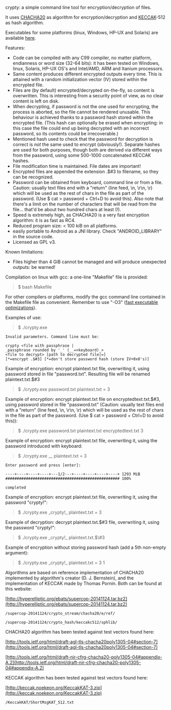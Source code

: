 crypty: a simple command line tool for encryption/decryption of files.   

It uses [CHACHA20](http://en.wikipedia.org/wiki/Salsa20#ChaCha_variant) as algorithm for encryption/decryption and [KECCAK](http://en.wikipedia.org/wiki/SHA-3)-512 as hash algorithm.   

Executables for some platforms (linux, Windows, HP-UX and Solaris) are available [here](https://circulosmeos.wordpress.com/2015/05/18/crypty-a-versatile-multiplatform-encryption-tool-using-chacha20-keccak).   

Features:   

* Code can be compiled with any C99 compiler, no matter platform, endianness or word size (32-64 bits): it has been tested on Windows, linux, Solaris, HP-UX OS's and Intel/AMD, ARM and Itanium processors.
* Same content produces different encrypted outputs every time. This is attained with a random initialization vector (IV) stored within the encrypted file.
* Files are (by default) encrypted/decrypted on-the-fly, so content is overwritten. This is interesting from a security point of view, as no clear content is left on disk.
* When decrypting, if password is not the one used for encrypting, the process is aborted, so the file cannot be rendered unusable. This behaviour is achieved thanks to a password hash stored within the encrypted file. (This hash can optionally be erased when encrypting: in this case the file could end up being decrypted with an incorrect password, so its contents could be irrecoverable.)
* Mentioned hash used to check that the password for decryption is correct is *not* the same used to encrypt (obviously!). Separate hashes are used for both purposes, though both are derived via different ways from the password, using some 500-1000 concatenated KECCAK hashes.
* File modification time is maintained. File dates are important!
* Encrypted files are appended the extension .$#3 to filename, so they can be recognized.
* Password can be obtained from keyboard, command line or from a file. Caution: usually text files end with a "return" (line feed, \n, \r\n, \r) which will be used as the rest of chars in the file as part of the password. (Use $ cat > password + Ctrl+D to avoid this). Also note that there's a limit on the number of characters that will be read from the file... that'd be about two hundred chars at least (!).
* Speed is extremely high, as CHACHA20 is a very fast encryption algorithm: it is as fast as RC4.
* Reduced program size: < 100 kiB on all platforms.
* easily portable to Android as a JNI library. Check "ANDROID_LIBRARY" in the source code.
* Licensed as GPL v3.

Known limitations:   

* Files higher than 4 GiB cannot be managed and will produce unexpected outputs: be warned!   

 

Compilation on linux with gcc: a one-line "Makefile" file is provided:   

>    $ bash Makefile   

For other compilers or platforms, modify the gcc command line contained in the Makefile file as convenient. Remember to use "-O3" ([fast executable optimizations](https://gcc.gnu.org/onlinedocs/gcc-4.7.1/gcc/Optimize-Options.html#Optimize-Options)). 

 

Examples of use:   

>    $ ./crypty.exe   

    Invalid parameters. Command line must be:   

    crypty <file with passphrase |   
    _passphrase rounded by '_' (__=>keyboard)_>   
    <file to decrypt> [path to decrypted file|=]   
    [*=encrypt .$#3] [*=don't store password hash (store IV+0x0's)]   

Example of encryption: encrypt plaintext.txt file, overwriting it, using password stored in file "password.txt". Resulting file will be renamed plaintext.txt.$#3   

>    $ ./crypty.exe password.txt plaintext.txt = 3   

Example of encryption: encrypt plaintext.txt file on encryptedtext.txt.$#3, using password stored in file "password.txt" (Caution: usually text files end with a "return" (line feed, \n, \r\n, \r) which will be used as the rest of chars in the file as part of the password. (Use $ cat > password + Ctrl+D to avoid this)):   

>    $ ./crypty.exe password.txt plaintext.txt encryptedtext.txt 3   

Example of encryption: encrypt plaintext.txt file, overwriting it, using the password introduced with keyboard:   

>    $ ./crypty.exe \_\_ plaintext.txt = 3   

    Enter password and press [enter]:   

    ----+----+----+----+---1/2---+----+----+----+----+ 1293 MiB   
    ################################################## 100%   

    completed   

Example of encryption: encrypt plaintext.txt file, overwriting it, using the password "crypty!":   

>    $ ./crypty.exe \_crypty!\_ plaintext.txt = 3   

Example of decryption: decrypt plaintext.txt.$#3 file, overwriting it, using the password "crypty!":   

>    $ ./crypty.exe \_crypty!\_ plaintext.txt.\$\\#3   

Example of encryption without storing password hash (add a 5th non-empty argument):   

>    $ ./crypty.exe \_crypty!\_ plaintext.txt = 3 1   

     

Algorithms are based on reference implementation of CHACHA20 implemented by algorithm's creator (D. J. Bernstein), and the implementation of KECCAK made by Thomas Pornin. Both can be found at this website:   

[http://hyperelliptic.org/ebats/supercop-20141124.tar.bz2](http://hyperelliptic.org/ebats/supercop-20141124.tar.bz2)   

    /supercop-20141124/crypto_stream/chacha20/e/ref/   

    /supercop-20141124/crypto_hash/keccakc512/sphlib/   

CHACHA20 algorithm has been tested against test vectors found here:   

[http://tools.ietf.org/html/draft-agl-tls-chacha20poly1305-04#section-7](http://tools.ietf.org/html/draft-agl-tls-chacha20poly1305-04#section-7)   

[http://tools.ietf.org/html/draft-nir-cfrg-chacha20-poly1305-04#appendix-A.2](http://tools.ietf.org/html/draft-nir-cfrg-chacha20-poly1305-04#appendix-A.2)   

KECCAK algorithm has been tested against test vectors found here:   

[http://keccak.noekeon.org/KeccakKAT-3.zip](http://keccak.noekeon.org/KeccakKAT-3.zip)   

    /KeccakKAT/ShortMsgKAT_512.txt   

